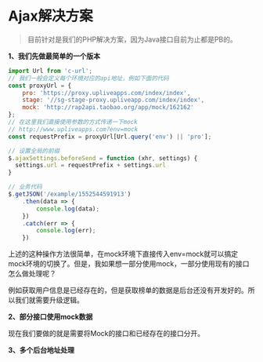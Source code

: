 # Ajax解决方案

> 目前针对是我们的PHP解决方案，因为Java接口目前为止都是PB的。

**1、我们先做最简单的一个版本**

```js
import Url from 'c-url';
// 我们一般会定义每个环境对应的api地址，例如下面的代码
const proxyUrl = {
    pro: 'https://proxy.upliveapps.com/index/index',
    stage: '//sg-stage-proxy.upliveapp.com/index/index',
    mock: 'http://rap2api.taobao.org/app/mock/162162'
};
// 在这里我们直接使用参数的方式传递一下mock
// http://www.upliveapps.com?env=mock
const requestPrefix = proxyUrl[Url.query('env') || 'pro'];

// 设置全局的前缀
$.ajaxSettings.beforeSend = function (xhr, settings) {
  settings.url = requestPrefix + settings.url
}

// 业务代码
$.getJSON('/example/1552544591913')
    .then(data => {
        console.log(data);
    })
    .catch(err => {
        console.log(err);
    })
```

上述的这种操作方法很简单，在mock环境下直接传入env=mock就可以搞定mock环境的切换了。但是，我如果想一部分使用mock，一部分使用现有的接口怎么做处理呢？

例如获取用户信息是已经存在的，但是获取榜单的数据是后台还没有开发好的。所以我们就需要升级逻辑。

**2、部分接口使用mock数据**

现在我们要做的就是需要将Mock的接口和已经存在的接口分开。

**3、多个后台地址处理**

